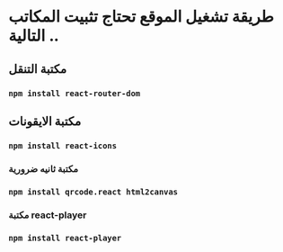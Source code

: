 # طريقة تشغيل الموقع تحتاج تثبيت المكاتب التالية ..


## مكتبة التنقل

### `npm install react-router-dom`


## مكتبة الايقونات 
### `npm install react-icons`


###  مكتبة ثانيه ضرورية

### `npm install qrcode.react html2canvas`

### مكتبة react-player

### `npm install react-player`



###  

### ` `

### 

### ` `



###  

### ` `

### 

### ` `

